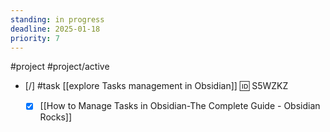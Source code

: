 ```yaml
---
standing: in progress
deadline: 2025-01-18
priority: 7
---
```

#project #project/active 

- [/] #task [[explore Tasks management in Obsidian]] 🆔 S5WZKZ
	- [x] [[How to Manage Tasks in Obsidian-The Complete Guide - Obsidian Rocks]]

